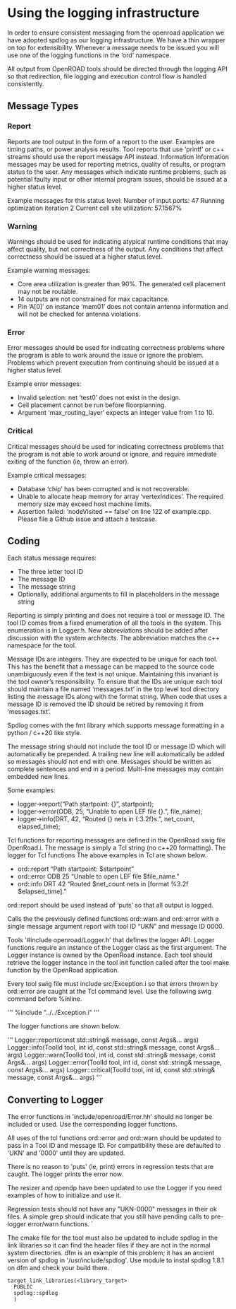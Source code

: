 # Using the logging infrastructure

In order to ensure consistent messaging from the openroad application we have adopted spdlog as our logging infrastructure.  We have a thin wrapper on top for extensibility.  Whenever a message needs to be issued you will use one of the logging functions in the ‘ord’ namespace.

All output from OpenROAD tools should be directed through the logging API so that redirection, file logging and execution control flow is handled consistently.

## Message Types

### Report
Reports are tool output in the form of a report to the user. Examples are timing paths, or power analysis results. Tool reports that use ‘printf’ or c++ streams should use the report message API instead.
Information
Information messages may be used for reporting metrics, quality of results, or program status to the user. Any messages which indicate runtime problems, such as potential faulty input or other internal program issues, should be issued at a higher status level.

Example messages for this status level:
Number of input ports: 47
Running optimization iteration 2
Current cell site utilization: 57.1567%

### Warning
Warnings should be used for indicating atypical runtime conditions that may affect quality, but not correctness of the output. Any conditions that affect correctness should be issued at a higher status level.

Example warning messages:
* Core area utilization is greater than 90%. The generated cell placement may not be routable.
* 14 outputs are not constrained for max capacitance.
* Pin ‘A[0]’ on instance ‘mem01’ does not contain antenna information and will not be checked for antenna violations.

### Error
Error messages should be used for indicating correctness problems where the program is able to work around the issue or ignore the problem. Problems which prevent execution from continuing should be issued at a higher status level.

Example error messages:
* Invalid selection: net ‘test0’ does not exist in the design.
* Cell placement cannot be run before floorplanning.
* Argument ‘max_routing_layer’ expects an integer value from 1 to 10.

### Critical
Critical messages should be used for indicating correctness problems that the program is not able to work around or ignore, and require immediate exiting of the function (ie, throw an error).

Example critical messages:
* Database ‘chip’ has been corrupted and is not recoverable.
* Unable to allocate heap memory for array ‘vertexIndices’. The required memory size may exceed host machine limits.
* Assertion failed: ‘nodeVisited == false’ on line 122 of example.cpp. Please file a Github issue and attach a testcase.

## Coding
Each status message requires:
* The three letter tool ID
* The message ID
* The message string
* Optionally, additional arguments to fill in placeholders in the message string

Reporting is simply printing and does not require a tool or message ID. The tool ID comes from a fixed enumeration of all the tools in the system. This enumeration is in Logger.h. New abbreviations should be added after discussion with the system architects. The abbreviation matches the c++ namespace for the tool.

Message IDs are integers. They are expected to be unique for each tool.  This has the benefit that a message can be mapped to the source code unambiguously even if the text is not unique.  Maintaining this invariant is the tool owner’s responsibility. To ensure that the IDs are unique each tool should maintain a file named ‘messages.txt’ in the top level tool directory listing the message IDs along with the format string. When code that uses a message ID is removed the ID should be retired by removing it from ‘messages.txt’.

Spdlog comes with the fmt library which supports message formatting in a python / c++20 like style.

The message string should not include the tool ID or message ID which will automatically be prepended.  A trailing new line will automatically be added so messages should not end with one.  Messages should be written as complete sentences and end in a period. Multi-line messages may contain embedded new lines.

Some examples:

* logger->report(“Path startpoint: {}”, startpoint);
* logger->error(ODB, 25, “Unable to open LEF file {}.”, file_name);
* logger->info(DRT, 42, “Routed {} nets in {:3.2f}s.”, net_count, elapsed_time);

Tcl functions for reporting messages are defined in the OpenRoad swig file OpenRoad.i. The message is simply a Tcl string (no c++20 formatting). The logger for Tcl functions The above examples in Tcl are shown below.

* ord::report “Path startpoint: $startpoint”
* ord::error ODB 25 “Unable to open LEF file $file_name.”
* ord::info DRT 42 “Routed $net_count nets in [format %3.2f $elapsed_time].”

ord::report should be used instead of ‘puts’ so that all output is logged.

Calls the the previously defined functions ord::warn and ord::error with a single message argument report with tool ID “UKN” and message ID 0000.

Tools '#include openroad/Logger.h' that defines the logger API. Logger functions require an instance of the Logger class as the first argument. The Logger instance is owned by the OpenRoad instance. Each tool should retrieve the logger instance in the tool init function called after the tool make function by the OpenRoad application.

Every tool swig file must include src/Exception.i so that errors thrown by ord::error are caught at the Tcl command level. Use the following swig command before %inline.

'''
%include "../../Exception.i"
'''

The logger functions are shown below.

'''
Logger::report(const std::string& message,
                       const Args&... args)
Logger::info(ToolId tool,
                     int id,
                     const std::string& message,
                     const Args&... args)
Logger::warn(ToolId tool,
                     int id,
                     const std::string& message,
                     const Args&... args)
Logger::error(ToolId tool,
                     int id,
                     const std::string& message,
                     const Args&... args)
Logger::critical(ToolId tool,
                     int id,
                     const std::string& message,
                     const Args&... args)
'''

## Converting to Logger

The error functions in 'include/openroad/Error.hh' should no longer be included or used.
Use the corresponding logger functions.

All uses of the tcl functions ord::error and ord::warn should be updated to pass in a Tool ID and message ID. For compatibility these are defaulted to 'UKN' and '0000' until they are updated.

There is no reason to 'puts' (ie, print) errors in regression tests that are caught.
The logger prints the error now.

The resizer and opendp have been updated to use the Logger if you need examples of how to initialize and use it.

Regression tests should not have any "UKN-0000" messages in their ok files. A simple grep should indicate that you still have pending calls to pre-logger error/warn functions.
`

The cmake file for the tool must also be updated to include spdlog in the link libraries so it can find the header files if they are not in the normal system directories. dfm is an example of this problem; it has an ancient version of spdlog in '/usr/include/spdlog'. Use module to instal spdlog 1.8.1 on dfm and check your build there.

```
target_link_libraries(<library_target>
  PUBLIC
  spdlog::spdlog
  )
```
